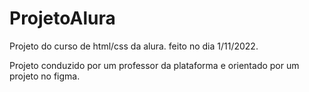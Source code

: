 # ProjetoAlura
Projeto do curso de html/css da alura.
feito no dia 1/11/2022.

Projeto conduzido por um professor da plataforma e orientado por um projeto no figma.
